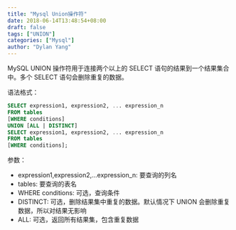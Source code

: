 ```yaml
---
title: "Mysql Union操作符"
date: 2018-06-14T13:48:54+08:00
draft: false
tags: ["UNION"]
categories: ["Mysql"]
author: "Dylan Yang"
---
```


MySQL UNION 操作符用于连接两个以上的 SELECT 语句的结果到一个结果集合中。多个 SELECT 语句会删除重复的数据。

语法格式：

``` sql
SELECT expression1, expression2, ... expression_n
FROM tables
[WHERE conditions]
UNION [ALL | DISTINCT]
SELECT expression1, expression2, ... expression_n
FROM tables
[WHERE conditions];
```

参数：

- expression1,expression2,...expression_n: 要查询的列名
- tables: 要查询的表名
- WHERE conditions: 可选，查询条件
- DISTINCT: 可选，删除结果集中重复的数据。默认情况下 UNION 会删除重复数据，所以对结果无影响
- ALL: 可选，返回所有结果集，包含重复数据